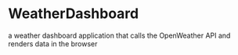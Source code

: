 # WeatherDashboard
a weather dashboard application that calls the OpenWeather API and renders data in the browser
